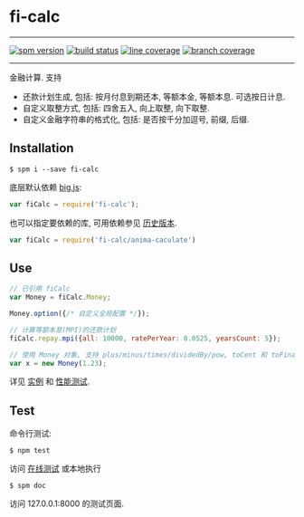 # fi-calc

---

[![spm version][spm-image]][spm-url]
[![build status][ci-image]][ci-url]
[![line coverage][line-coverage-image]][ci-url]
[![branch coverage][branch-coverage-image]][ci-url]

[spm-image]: http://spmjs.io/badge/fi-calc
[spm-url]: http://spmjs.io/package/fi-calc
[ci-image]: http://cise.alibaba-inc.com/task/83600/status.svg
[ci-url]: http://cise.alibaba-inc.com/task/83600
[line-coverage-image]: http://cise.alibaba-inc.com/task/83600/ut_line_coverage.svg
[branch-coverage-image]: http://cise.alibaba-inc.com/task/83600/ut_branch_coverage.svg

---

金融计算. 支持
- 还款计划生成, 包括: 按月付息到期还本, 等额本金, 等额本息. 可选按日计息.
- 自定义取整方式, 包括: 四舍五入, 向上取整, 向下取整.
- 自定义金融字符串的格式化, 包括: 是否按千分加逗号, 前缀, 后缀.

## Installation

```
$ spm i --save fi-calc
```

底层默认依赖 [big.js](http://spmjs.io/packages/big.js):

```javascript
var fiCalc = require('fi-calc');
```

也可以指定要依赖的库, 可用依赖参见 [历史版本](http://docs.spmjs.io/fi-calc/latest/history.html).

```javascript
var fiCalc = require('fi-calc/anima-caculate')
```

## Use

```javascript
// 已引用 fiCalc
var Money = fiCalc.Money;

Money.option({/* 自定义全局配置 */});

// 计算等额本息(MPI)的还款计划
fiCalc.repay.mpi({all: 10000, ratePerYear: 0.0525, yearsCount: 5});

// 使用 Money 对象, 支持 plus/minus/times/dividedBy/pow, toCent 和 toFinance 等.
var x = new Money(1.23);
```

详见 [实例](http://docs.spmjs.io/fi-calc/latest/examples/) 和 [性能测试](http://docs.spmjs.io/fi-calc/latest/examples/performance.html).

## Test

命令行测试:

```
$ npm test
```

访问 [在线测试](http://docs.spmjs.io/fi-calc/latest/tests/runner.html) 或本地执行

```
$ spm doc
```

访问 127.0.0.1:8000 的测试页面.

